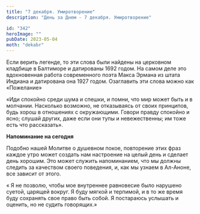 ```yaml
---
title: "7 декабря. Умиротворение"
description: "День за Днем - 7 декабря. Умиротворение"

id: "342"
heroImage: ""
pubDate: 2023-05-04
moth: "dekabr"
---
```


Если верить легенде, то эти слова были найдены на церковном кладбище в
Балтиморе и датированы 1692 годом. На самом деле это вдохновенная работа
современного поэта Макса Эрмана из штата Индиана и датирована она 1927 годом.
Озаглавить эти слова можно как «Пожелание»

«Иди спокойно среди шума и спешки, и помни, что мир может быть и в молчании.
Насколько возможно, не отказываясь от своих принципов, будь хорош в отношениях
с окружающими. Говори правду спокойно и ясно; слушай других, даже если они
тупы и невежественны; им тоже есть что рассказать».

**Напоминание на сегодня**

Подобно нашей Молитве о душевном покое, повторение этих фраз каждое утро может
создать нам настроение на целый день и сделает день хорошим. Это может служить
напоминанием, что мы должны следить за качеством своего поведения, и, как мы
узнаем в Ал-Аноне, все зависит от этого.

« Я не позволю, чтобы мое внутреннее равновесие было нарушено суетой, царящей
вокруг. Я буду мягкой и терпимой, и в то же время буду сохранять свое право
быть собой. Я постараюсь услышать и оценить, но не судить говорящих.»
